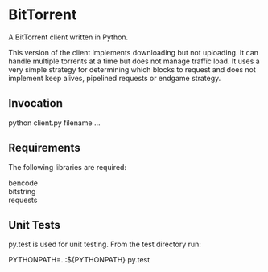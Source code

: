 BitTorrent
===============

A BitTorrent client written in Python.

This version of the client implements downloading but not uploading.  It can handle multiple torrents at a time but does not manage traffic load.  It uses a very simple strategy for determining which blocks to request and does not implement keep alives, pipelined requests or endgame strategy.  

Invocation
----------

python client.py filename ...

Requirements
------------

The following libraries are required:  

bencode   
bitstring  
requests  


Unit Tests
----------

py.test is used for unit testing.  From the test directory run: 

PYTHONPATH=..:${PYTHONPATH} py.test



